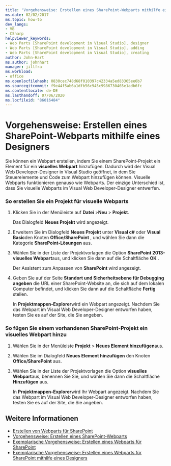 ```yaml
---
title: 'Vorgehensweise: Erstellen eines SharePoint-Webparts mithilfe eines Designers | Microsoft-Dokumentation'
ms.date: 02/02/2017
ms.topic: how-to
dev_langs:
- VB
- CSharp
helpviewer_keywords:
- Web Parts [SharePoint development in Visual Studio], designer
- Web Parts [SharePoint development in Visual Studio], adding
- Web Parts [SharePoint development in Visual Studio], creating
author: John-Hart
ms.author: johnhart
manager: jillfra
ms.workload:
- office
ms.openlocfilehash: 0830cec748d68f010397c42334a5ed83365ee6b7
ms.sourcegitcommit: f9e44f5ab6a1dfb56c945c9986730465e1adb6fc
ms.contentlocale: de-DE
ms.lasthandoff: 07/06/2020
ms.locfileid: "86016484"
---
```

# <a name="how-to-create-a-sharepoint-web-part-by-using-a-designer"></a>Vorgehensweise: Erstellen eines SharePoint-Webparts mithilfe eines Designers
  Sie können ein Webpart erstellen, indem Sie einem SharePoint-Projekt ein Element für ein **visuelles Webpart** hinzufügen. Dadurch wird der Visual Web Developer-Designer in Visual Studio geöffnet, in dem Sie Steuerelemente und Code zum Webpart hinzufügen können. Visuelle Webparts funktionieren genauso wie Webparts. Der einzige Unterschied ist, dass Sie visuelle Webparts im Visual Web Developer-Designer entwerfen.

### <a name="to-create-a-project-for-visual-web-parts"></a>So erstellen Sie ein Projekt für visuelle Webparts

1. Klicken Sie in der Menüleiste auf **Datei** >**Neu** > **Projekt**.

     Das Dialogfeld **Neues Projekt** wird angezeigt.

2. Erweitern Sie im Dialogfeld **Neues Projekt** unter **Visual c#** oder **Visual Basic**den Knoten **Office/SharePoint** , und wählen Sie dann die Kategorie **SharePoint-Lösungen** aus.

3. Wählen Sie in der Liste der Projektvorlagen die Option **SharePoint 2013-visuelles Webpart**aus, und klicken Sie dann auf die Schaltfläche **OK** .

     Der Assistent zum Anpassen von **SharePoint** wird angezeigt.

4. Geben Sie auf der Seite **Standort und Sicherheitsebene für Debugging angeben** die URL einer SharePoint-Website an, die sich auf dem lokalen Computer befindet, und klicken Sie dann auf die Schaltfläche **Fertig** stellen.

     In **Projektmappen-Explorer**wird ein Webpart angezeigt. Nachdem Sie das Webpart im Visual Web Developer-Designer entworfen haben, testen Sie es auf der Site, die Sie angeben.

### <a name="to-add-a-visual-web-part-to-an-existing-sharepoint-project"></a>So fügen Sie einem vorhandenen SharePoint-Projekt ein visuelles Webpart hinzu

1. Wählen Sie in der Menüleiste **Projekt**  >  **Neues Element hinzufügen**aus.

2. Wählen Sie im Dialogfeld **Neues Element hinzufügen** den Knoten **Office/SharePoint** aus.

3. Wählen Sie in der Liste der Projektvorlagen die Option **visuelles Webpart**aus, benennen Sie Sie, und wählen Sie dann die Schaltfläche **Hinzufügen** aus.

     In **Projektmappen-Explorer**wird Ihr Webpart angezeigt. Nachdem Sie das Webpart im Visual Web Developer-Designer entworfen haben, testen Sie es auf der Site, die Sie angeben.

## <a name="see-also"></a>Weitere Informationen
- [Erstellen von Webparts für SharePoint](../sharepoint/creating-web-parts-for-sharepoint.md)
- [Vorgehensweise: Erstellen eines SharePoint-Webparts](../sharepoint/how-to-create-a-sharepoint-web-part.md)
- [Exemplarische Vorgehensweise: Erstellen eines Webparts für SharePoint](../sharepoint/walkthrough-creating-a-web-part-for-sharepoint.md)
- [Exemplarische Vorgehensweise: Erstellen eines Webparts für SharePoint mithilfe eines Designers](../sharepoint/walkthrough-creating-a-web-part-for-sharepoint-by-using-a-designer.md)
